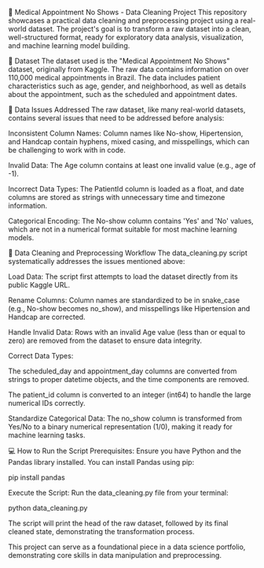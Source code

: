 📅 Medical Appointment No Shows - Data Cleaning Project
This repository showcases a practical data cleaning and preprocessing project using a real-world dataset. The project's goal is to transform a raw dataset into a clean, well-structured format, ready for exploratory data analysis, visualization, and machine learning model building.

📂 Dataset
The dataset used is the "Medical Appointment No Shows" dataset, originally from Kaggle. The raw data contains information on over 110,000 medical appointments in Brazil. The data includes patient characteristics such as age, gender, and neighborhood, as well as details about the appointment, such as the scheduled and appointment dates.

🧹 Data Issues Addressed
The raw dataset, like many real-world datasets, contains several issues that need to be addressed before analysis:

Inconsistent Column Names: Column names like No-show, Hipertension, and Handcap contain hyphens, mixed casing, and misspellings, which can be challenging to work with in code.

Invalid Data: The Age column contains at least one invalid value (e.g., age of -1).

Incorrect Data Types: The PatientId column is loaded as a float, and date columns are stored as strings with unnecessary time and timezone information.

Categorical Encoding: The No-show column contains 'Yes' and 'No' values, which are not in a numerical format suitable for most machine learning models.

🚀 Data Cleaning and Preprocessing Workflow
The data_cleaning.py script systematically addresses the issues mentioned above:

Load Data: The script first attempts to load the dataset directly from its public Kaggle URL.

Rename Columns: Column names are standardized to be in snake_case (e.g., No-show becomes no_show), and misspellings like Hipertension and Handcap are corrected.

Handle Invalid Data: Rows with an invalid Age value (less than or equal to zero) are removed from the dataset to ensure data integrity.

Correct Data Types:

The scheduled_day and appointment_day columns are converted from strings to proper datetime objects, and the time components are removed.

The patient_id column is converted to an integer (int64) to handle the large numerical IDs correctly.

Standardize Categorical Data: The no_show column is transformed from Yes/No to a binary numerical representation (1/0), making it ready for machine learning tasks.

💻 How to Run the Script
Prerequisites: Ensure you have Python and the Pandas library installed. You can install Pandas using pip:

pip install pandas

Execute the Script: Run the data_cleaning.py file from your terminal:

python data_cleaning.py

The script will print the head of the raw dataset, followed by its final cleaned state, demonstrating the transformation process.

This project can serve as a foundational piece in a data science portfolio, demonstrating core skills in data manipulation and preprocessing.
